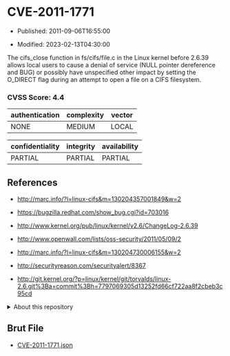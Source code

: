 # CVE-2011-1771

- Published: 2011-09-06T16:55:00

- Modified: 2023-02-13T04:30:00

The cifs_close function in fs/cifs/file.c in the Linux kernel before 2.6.39 allows local users to cause a denial of service (NULL pointer dereference and BUG) or possibly have unspecified other impact by setting the O_DIRECT flag during an attempt to open a file on a CIFS filesystem.

### CVSS Score: **4.4**

| authentication | complexity | vector |
| --- | --- | --- |
| NONE | MEDIUM | LOCAL |

| confidentiality | integrity | availability |
| --- | --- | --- |
| PARTIAL | PARTIAL | PARTIAL |

## References

* http://marc.info/?l=linux-cifs&m=130204357001849&w=2

* https://bugzilla.redhat.com/show_bug.cgi?id=703016

* http://www.kernel.org/pub/linux/kernel/v2.6/ChangeLog-2.6.39

* http://www.openwall.com/lists/oss-security/2011/05/09/2

* http://marc.info/?l=linux-cifs&m=130204730006155&w=2

* http://securityreason.com/securityalert/8367

* http://git.kernel.org/?p=linux/kernel/git/torvalds/linux-2.6.git%3Ba=commit%3Bh=7797069305d13252fd66cf722aa8f2cbeb3c95cd

<details>
<summary>About this repository</summary> 

  This repository is part of the project [Live Hack CVE](https://github.com/Live-Hack-CVE). Main website can be found [www.live-hack.org](https://www.live-hack.org) 
  
  Made by [Sn0wAlice](https://github.com/Sn0wAlice) for the people that care about security and need to have a feed of the latest CVEs. Hope you enjoy it, don't forget to star the repo and follow me on [Twitter](https://twitter.com/Sn0wAlice) and [Github](https://github.com/Sn0wAlice). And that is my [personnal website](https://www.alice-snow.me/)

  - [Home Page](https://github.com/Live-Hack-CVE)
  - [Framework](https://github.com/Live-Hack-CVE/cve-framework)
  - [CVE database](https://github.com/Live-Hack-CVE/full_database)
  - [Changelog](https://github.com/Live-Hack-CVE/Changelog)
</details>

## Brut File

* [CVE-2011-1771.json](https://raw.githubusercontent.com/Live-Hack-CVE/full_database/main/cves/2011/CVE-2011-1771.json)

